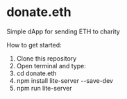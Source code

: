 # donate.eth
Simple dApp for sending ETH to charity

How to get started: 

1. Clone this repository   
2. Open terminal and type:   
3. cd donate.eth   
4. npm install lite-server --save-dev  
5. npm run lite-server
